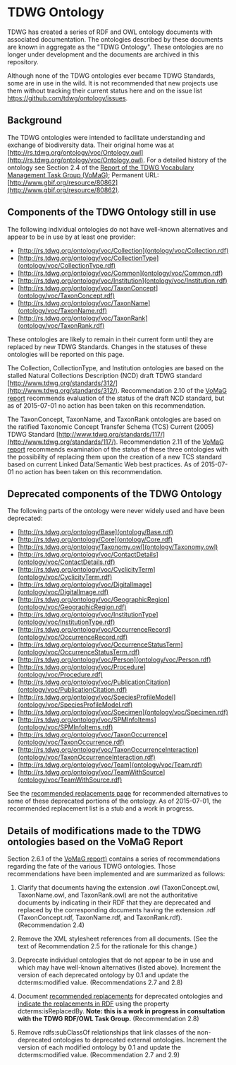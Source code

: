 # TDWG Ontology

TDWG has created a series of RDF and OWL ontology documents with associated documentation. The ontologies described by these documents are known in aggregate as the "TDWG Ontology". These ontologies are no longer under development and the documents are archived in this repository.  

Although none of the TDWG ontologies ever became TDWG Standards, some are in use in the wild. It is not recommended that new projects use them without tracking their current status here and on the issue list https://github.com/tdwg/ontology/issues.

## Background

The TDWG ontologies were intended to facilitate understanding and exchange of biodiversity data. Their original home was at [http://rs.tdwg.org/ontology/voc/Ontology.owl](http://rs.tdwg.org/ontology/voc/Ontology.owl). For a detailed history of the ontology see Section 2.4 of the [Report of the TDWG Vocabulary Management Task Group (VoMaG)](https://github.com/tdwg/vocab/blob/master/gbif_TDWG_Vocabulary_Management_Task_Group_en_v1.0.pdf); Permanent URL: [http://www.gbif.org/resource/80862](http://www.gbif.org/resource/80862). 

## Components of the TDWG Ontology still in use

The following individual ontologies do not have well-known alternatives and appear to be in use by at least one provider:

- [http://rs.tdwg.org/ontology/voc/Collection](ontology/voc/Collection.rdf)
- [http://rs.tdwg.org/ontology/voc/CollectionType](ontology/voc/CollectionType.rdf)
- [http://rs.tdwg.org/ontology/voc/Common](ontology/voc/Common.rdf)
- [http://rs.tdwg.org/ontology/voc/Institution](ontology/voc/Institution.rdf)
- [http://rs.tdwg.org/ontology/voc/TaxonConcept](ontology/voc/TaxonConcept.rdf)
- [http://rs.tdwg.org/ontology/voc/TaxonName](ontology/voc/TaxonName.rdf)
- [http://rs.tdwg.org/ontology/voc/TaxonRank](ontology/voc/TaxonRank.rdf)

These ontologies are likely to remain in their current form until they are replaced by new TDWG Standards. Changes in the statuses of these ontologies will be reported on this page.

The Collection, CollectionType, and Institution ontologies are based on the stalled Natural Collections Description (NCD) draft TDWG standard [http://www.tdwg.org/standards/312/](http://www.tdwg.org/standards/312/). Recommendation 2.10 of the [VoMaG report](https://github.com/tdwg/vocab/blob/master/gbif_TDWG_Vocabulary_Management_Task_Group_en_v1.0.pdf) recommends evaluation of the status of the draft NCD standard, but as of 2015-07-01 no action has been taken on this recommendation.

The TaxonConcept, TaxonName, and TaxonRank ontologies are based on the ratified Taxonomic Concept Transfer Schema (TCS) Current (2005) TDWG Standard [http://www.tdwg.org/standards/117/](http://www.tdwg.org/standards/117/).  Recommendation 2.11 of the [VoMaG report](https://github.com/tdwg/vocab/blob/master/gbif_TDWG_Vocabulary_Management_Task_Group_en_v1.0.pdf) recommends examination of the status of these three ontologies with the possibility of replacing them upon the creation of a new TCS standard based on current Linked Data/Semantic Web best practices.  As of 2015-07-01 no action has been taken on this recommendation.

## Deprecated components of the TDWG Ontology

The following parts of the ontology were never widely used and have been deprecated:  

- [http://rs.tdwg.org/ontology/Base](ontology/Base.rdf)
- [http://rs.tdwg.org/ontology/Core](ontology/Core.rdf)
- [http://rs.tdwg.org/ontology/Taxonomy.owl](ontology/Taxonomy.owl)
- [http://rs.tdwg.org/ontology/voc/ContactDetails](ontology/voc/ContactDetails.rdf)
- [http://rs.tdwg.org/ontology/voc/CyclicityTerm](ontology/voc/CyclicityTerm.rdf)
- [http://rs.tdwg.org/ontology/voc/DigitalImage](ontology/voc/DigitalImage.rdf)
- [http://rs.tdwg.org/ontology/voc/GeographicRegion](ontology/voc/GeographicRegion.rdf)
- [http://rs.tdwg.org/ontology/voc/InstitutionType](ontology/voc/InstitutionType.rdf)
- [http://rs.tdwg.org/ontology/voc/OccurrenceRecord](ontology/voc/OccurrenceRecord.rdf)
- [http://rs.tdwg.org/ontology/voc/OccurrenceStatusTerm](ontology/voc/OccurrenceStatusTerm.rdf)
- [http://rs.tdwg.org/ontology/voc/Person](ontology/voc/Person.rdf)
- [http://rs.tdwg.org/ontology/voc/Procedure](ontology/voc/Procedure.rdf)
- [http://rs.tdwg.org/ontology/voc/PublicationCitation](ontology/voc/PublicationCitation.rdf)
- [http://rs.tdwg.org/ontology/voc/SpeciesProfileModel](ontology/voc/SpeciesProfileModel.rdf)
- [http://rs.tdwg.org/ontology/voc/Specimen](ontology/voc/Specimen.rdf)
- [http://rs.tdwg.org/ontology/voc/SPMInfoItems](ontology/voc/SPMInfoItems.rdf)
- [http://rs.tdwg.org/ontology/voc/TaxonOccurrence](ontology/voc/TaxonOccurrence.rdf)
- [http://rs.tdwg.org/ontology/voc/TaxonOccurrenceInteraction](ontology/voc/TaxonOccurrenceInteraction.rdf)
- [http://rs.tdwg.org/ontology/voc/Team](ontology/voc/Team.rdf)
- [http://rs.tdwg.org/ontology/voc/TeamWithSource](ontology/voc/TeamWithSource.rdf)

See the [recommended replacements page](replacements.md) for recommended alternatives to some of these deprecated portions of the ontology.  As of 2015-07-01, the recommended replacement list is a stub and a work in progress. 

## Details of modifications made to the TDWG ontologies based on the VoMaG Report

Section 2.6.1 of the [VoMaG report)](https://github.com/tdwg/vocab/blob/master/gbif_TDWG_Vocabulary_Management_Task_Group_en_v1.0.pdf) contains a series of recommendations regarding the fate of the various TDWG ontologies. Those recommendations have been implemented and are summarized as follows:

1. Clarify that documents having the extension .owl (TaxonConcept.owl, TaxonName.owl, and TaxonRank.owl) are not the authoritative documents by indicating in their RDF that they are deprecated and replaced by the corresponding documents having the extension .rdf (TaxonConcept.rdf, TaxonName.rdf, and TaxonRank.rdf). (Recommendation 2.4)

2. Remove the XML stylesheet references from all documents. (See the text of Recommendation 2.5 for the rationale for this change.)

3. Deprecate individual ontologies that do not appear to be in use and which may have well-known alternatives (listed above).  Increment the version of each deprecated ontology by 0.1 and update the dcterms:modified value. (Recommendations 2.7 and 2.8)

4. Document [recommended replacements](replacements.md) for deprecated ontologies and [indicate the replacements in RDF](https://raw.githubusercontent.com/tdwg/ontology/master/replacements.rdf) using the property dcterms:isReplacedBy. **Note: this is a work in progress in consultation with the TDWG RDF/OWL Task Group.**  (Recommendation 2.8)

5. Remove rdfs:subClassOf relationships that link classes of the non-deprecated ontologies to deprecated external ontologies. Increment the version of each modified ontology by 0.1 and update the dcterms:modified value. (Recommendation 2.7 and 2.9)

